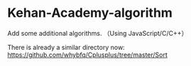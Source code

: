 # Kehan-Academy-algorithm
Add some additional algorithms.
（Using JavaScript/C/C++）

There is already a similar directory now: https://github.com/whybfq/Cplusplus/tree/master/Sort 
